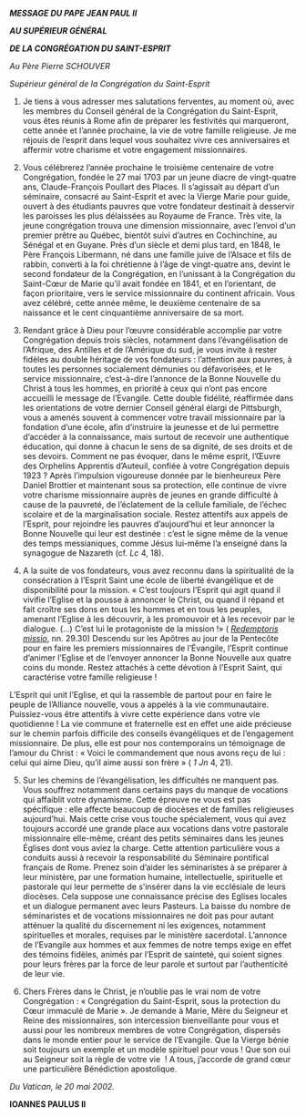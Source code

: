 ***MESSAGE DU PAPE JEAN PAUL II***

***AU SUPÉRIEUR GÉNÉRAL***

***DE LA CONGRÉGATION DU SAINT-ESPRIT***

*Au Père Pierre SCHOUVER*

*Supérieur général de la Congrégation du Saint-Esprit*

1. Je tiens à vous adresser mes salutations ferventes, au moment où, avec les membres du Conseil général de la Congrégation du Saint-Esprit, vous êtes réunis à Rome afin de préparer les festivités qui marqueront, cette année et l’année prochaine, la vie de votre famille religieuse. Je me réjouis de l’esprit dans lequel vous souhaitez vivre ces anniversaires et affermir votre charisme et votre engagement missionnaires.

2. Vous célébrerez l’année prochaine le troisième centenaire de votre Congrégation, fondée le 27 mai 1703 par un jeune diacre de vingt-quatre ans, Claude-François Poullart des Places. Il s’agissait au départ d’un séminaire, consacré au Saint-Esprit et avec la Vierge Marie pour guide, ouvert à des étudiants pauvres que votre fondateur destinait à desservir les paroisses les plus délaissées au Royaume de France. Très vite, la jeune congrégation trouva une dimension missionnaire, avec l’envoi d’un premier prêtre au Québec, bientôt suivi d’autres en Cochinchine, au Sénégal et en Guyane. Près d’un siècle et demi plus tard, en 1848, le Père François Libermann, né dans une famille juive de l’Alsace et fils de rabbin, converti à la foi chrétienne à l’âge de vingt-quatre ans, devint le second fondateur de la Congrégation, en l’unissant à la Congrégation du Saint-Cœur de Marie qu’il avait fondée en 1841, et en l’orientant, de façon prioritaire, vers le service missionnaire du continent africain. Vous avez célébré, cette année même, le deuxième centenaire de sa naissance et le cent cinquantième anniversaire de sa mort.

3. Rendant grâce à Dieu pour l’œuvre considérable accomplie par votre Congrégation depuis trois siècles, notamment dans l’évangélisation de l’Afrique, des Antilles et de l’Amérique du sud, je vous invite à rester fidèles au double héritage de vos fondateurs : l’attention aux pauvres, à toutes les personnes socialement démunies ou défavorisées, et le service missionnaire, c’est-à-dire l’annonce de la Bonne Nouvelle du Christ à tous les hommes, en priorité à ceux qui n’ont pas encore accueilli le message de l’Evangile. Cette double fidélité, réaffirmée dans les orientations de votre dernier Conseil général élargi de Pittsburgh, vous a amenés souvent à commencer votre travail missionnaire par la fondation d’une école, afin d’instruire la jeunesse et de lui permettre d’accéder à la connaissance, mais surtout de recevoir une authentique éducation, qui donne à chacun le sens de sa dignité, de ses droits et de ses devoirs. Comment ne pas évoquer, dans le même esprit, l’Œuvre des Orphelins Apprentis d’Auteuil, confiée à votre Congrégation depuis 1923 ? Après l’impulsion vigoureuse donnée par le bienheureux Père Daniel Brottier et maintenant sous sa protection, elle continue de vivre votre charisme missionnaire auprès de jeunes en grande difficulté à cause de la pauvreté, de l’éclatement de la cellule familiale, de l’échec scolaire et de la marginalisation sociale. Restez attentifs aux appels de l’Esprit, pour rejoindre les pauvres d’aujourd’hui et leur annoncer la Bonne Nouvelle qui leur est destinée : c’est le signe même de la venue des temps messianiques, comme Jésus lui-même l’a enseigné dans la synagogue de Nazareth (cf. *Lc* 4, 18).

4. A la suite de vos fondateurs, vous avez reconnu dans la spiritualité de la consécration à l’Esprit Saint une école de liberté évangélique et de disponibilité pour la mission. « C’est toujours l’Esprit qui agit quand il vivifie l’Eglise et la pousse à annoncer le Christ, ou quand il répand et fait croître ses dons en tous les hommes et en tous les peuples, amenant l’Eglise à les découvrir, à les promouvoir et à les recevoir par le dialogue. (...) C’est lui le protagoniste de la mission !» ( *[Redemptoris missio](/content/john-paul-ii/fr/encyclicals/documents/hf_jp-ii_enc_07121990_redemptoris-missio.html)*, nn. 29.30) Descendu sur les Apôtres au jour de la Pentecôte pour en faire les premiers missionnaires de l’Évangile, l’Esprit continue d’animer l’Eglise et de l’envoyer annoncer la Bonne Nouvelle aux quatre coins du monde. Restez attachés à cette dévotion à l’Esprit Saint, qui caractérise votre famille religieuse !

L’Esprit qui unit l’Eglise, et qui la rassemble de partout pour en faire le peuple de l’Alliance nouvelle, vous a appelés à la vie communautaire. Puissiez-vous être attentifs à vivre cette expérience dans votre vie quotidienne ! La vie commune et fraternelle est en effet une aide précieuse sur le chemin parfois difficile des conseils évangéliques et de l’engagement missionnaire. De plus, elle est pour nos contemporains un témoignage de l’amour du Christ : « Voici le commandement que nous avons reçu de lui : celui qui aime Dieu, qu’il aime aussi son frère » ( *1 Jn* 4, 21).

5. Sur les chemins de l’évangélisation, les difficultés ne manquent pas. Vous souffrez notamment dans certains pays du manque de vocations qui affaiblit votre dynamisme. Cette épreuve ne vous est pas spécifique : elle affecte beaucoup de diocèses et de familles religieuses aujourd’hui. Mais cette crise vous touche spécialement, vous qui avez toujours accordé une grande place aux vocations dans votre pastorale missionnaire elle-même, créant des petits séminaires dans les jeunes Églises dont vous aviez la charge. Cette attention particulière vous a conduits aussi à recevoir la responsabilité du Séminaire pontifical français de Rome. Prenez soin d’aider les séminaristes à se préparer à leur ministère, par une formation humaine, intellectuelle, spirituelle et pastorale qui leur permette de s’insérer dans la vie ecclésiale de leurs diocèses. Cela suppose une connaissance précise des Eglises locales et un dialogue permanent avec leurs Pasteurs. La baisse du nombre de séminaristes et de vocations missionnaires ne doit pas pour autant atténuer la qualité du discernement ni les exigences, notamment spirituelles et morales, requises par le ministère sacerdotal. L’annonce de l’Evangile aux hommes et aux femmes de notre temps exige en effet des témoins fidèles, animés par l’Esprit de sainteté, qui soient signes pour leurs frères par la force de leur parole et surtout par l’authenticité de leur vie.

6. Chers Frères dans le Christ, je n’oublie pas le vrai nom de votre Congrégation : « Congrégation du Saint-Esprit, sous la protection du Cœur immaculé de Marie ». Je demande à Marie, Mère du Seigneur et Reine des missionnaires, son intercession bienveillante pour vous et aussi pour les nombreux membres de votre Congrégation, dispersés dans le monde entier pour le service de l’Evangile. Que la Vierge bénie soit toujours un exemple et un modèle spirituel pour vous ! Que son oui au Seigneur soit la règle de votre vie  ! A tous, j’accorde de grand cœur une particulière Bénédiction apostolique.

*Du Vatican, le 20 mai 2002.*

**IOANNES PAULUS II**